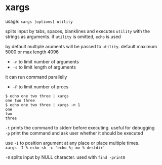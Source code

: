 # xargs

usage: `xargs [options] utility`

splits input by tabs, spaces, blanklines and executes `utility` with the strings as arguments. if `utility` is omitted, `echo` is used

by default multiple aruments will be passed to `utility`. default maximum 5000 or max length 4096
* `-n` to limit number of arguments
* `-s` to limit length of arguments

it can run command parallelly
* `-P` to limit number of procs

```shell
$ echo one two three | xargs
one two three
$ echo one two three | xargs -n 1
one
two
three
```

`-t` prints the command to stderr before executing. useful for debugging  
`-p` print the command and ask user whether it should be executed

use `-I` to position argument at any place or place multiple times.  
`xargs -I % echo sh -c 'echo %; mv % destdir'`

`-0` splits input by NULL character. used with `find -print0`

